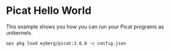 Picat Hello World
================

This example shows you how you can run your Picat programs as
unikernels.

```
ops pkg load eyberg/picat:3.6.0 -c config.json
```
